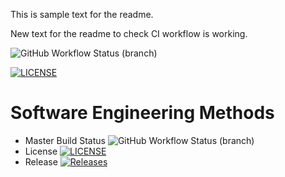 This is sample text for the readme.

New text for the readme to check CI workflow is working.

![GitHub Workflow Status (branch)](https://img.shields.io/github/actions/workflow/status/jamnic1994/sem/main.yml?branch=master)

[![LICENSE](https://img.shields.io/github/license/jamnic1994/sem.svg?style=flat-square)](https://github.com/jamnic1994/sem/blob/master/LICENSE)

# Software Engineering Methods
* Master Build Status ![GitHub Workflow Status (branch)](https://img.shields.io/github/actions/workflow/status/jamnic1994/sem/main.yml?branch=master)
* License [![LICENSE](https://img.shields.io/github/license/jamnic1994/sem.svg?style=flat-square)](https://github.com/jamnic1994/sem/blob/master/LICENSE)
* Release [![Releases](https://img.shields.io/github/release/jamnic1994/sem/all.svg?style=flat-square)](https://github.com/jamnic1994/sem/releases)

